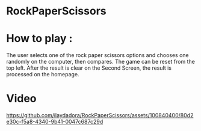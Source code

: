 # RockPaperScissors

# How to play : 
 The user selects one of the rock paper scissors options and chooses one randomly on the computer, then compares.
 The game can be reset from the top left.
 After the result is clear on the Second Screen, the result is processed on the homepage.

# Video


https://github.com/ilaydadora/RockPaperScissors/assets/100840400/80d2e30c-f5a8-4340-9b41-0047c687c29d




